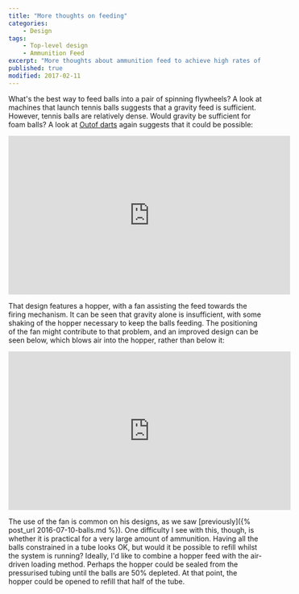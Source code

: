 ```yaml
---
title: "More thoughts on feeding"
categories:
    - Design
tags:
    - Top-level design
    - Ammunition Feed
excerpt: "More thoughts about ammunition feed to achieve high rates of fire."
published: true
modified: 2017-02-11
---
```


What's the best way to feed balls into a pair of spinning flywheels? A look at machines that launch tennis balls suggests that a gravity feed is sufficient. However, tennis balls are relatively dense. Would gravity be sufficient for foam balls? A look at [Outof darts](https://www.youtube.com/c/outofdarts) again suggests that it could be possible:

<iframe width="559" height="315" src="https://www.youtube.com/embed/JK88gR3hge0" frameborder="0" allowfullscreen></iframe>

That design features a hopper, with a fan assisting the feed towards the firing mechanism. It can be seen that gravity alone is insufficient, with some shaking of the hopper necessary to keep the balls feeding. The positioning of the fan might contribute to that problem, and an improved design can be seen below, which blows air into the hopper, rather than below it:

<iframe width="560" height="315" src="https://www.youtube.com/embed/ix0xD1K4eJ0" frameborder="0" allowfullscreen></iframe>

The use of the fan is common on his designs, as we saw [previously]({% post_url 2016-07-10-balls.md %}). One difficulty I see with this, though, is whether it is practical for a very large amount of ammunition. Having all the balls constrained in a tube looks OK, but would it be possible to refill whilst the system is running? Ideally, I'd like to combine a hopper feed with the air-driven loading method. Perhaps the hopper could be sealed from the pressurised tubing until the balls are 50% depleted. At that point, the hopper could be opened to refill that half of the tube.